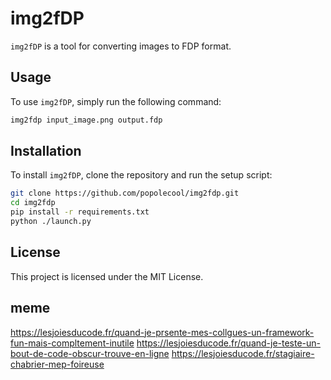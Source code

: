 # img2fDP

`img2fDP` is a tool for converting images to FDP format.

## Usage

To use `img2fDP`, simply run the following command:

```sh
img2fdp input_image.png output.fdp
```

## Installation

To install `img2fDP`, clone the repository and run the setup script:

```sh
git clone https://github.com/popolecool/img2fdp.git
cd img2fdp
pip install -r requirements.txt
python ./launch.py
```

## License

This project is licensed under the MIT License.


## meme

https://lesjoiesducode.fr/quand-je-prsente-mes-collgues-un-framework-fun-mais-compltement-inutile
https://lesjoiesducode.fr/quand-je-teste-un-bout-de-code-obscur-trouve-en-ligne
https://lesjoiesducode.fr/stagiaire-chabrier-mep-foireuse
